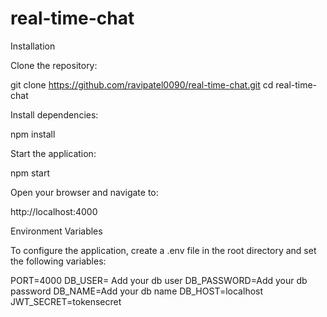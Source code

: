 # real-time-chat

Installation

Clone the repository:

git clone https://github.com/ravipatel0090/real-time-chat.git
cd real-time-chat

Install dependencies:

npm install

Start the application:

npm start

Open your browser and navigate to:

http://localhost:4000

Environment Variables

To configure the application, create a .env file in the root directory and set the following variables:

PORT=4000
DB_USER= Add your db user
DB_PASSWORD=Add your db password
DB_NAME=Add your db name
DB_HOST=localhost
JWT_SECRET=tokensecret
